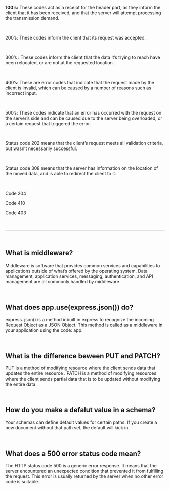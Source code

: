 **100’s:** These codes act as a receipt for the header part, as they inform the client that it has been received, and that the server will attempt processing the transmission demand. 

<br>

200’s: These codes inform the client that its request was accepted.

<br>

300’s : These codes inform the client that the data it’s trying to reach have been relocated, or are not at the requested location.

<br>

400’s: These are error codes that indicate that the request made by the client is invalid, which can be caused by a number of reasons such as incorrect input.

<br>

500’s: These codes indicate that an error has occurred with the request on the server’s side and can be caused due to the server being overloaded, or a certain request that triggered the error.

<br>

Status code 202 means that the client’s request meets all validation criteria, but wasn’t necessarily successful.

<br>

Status code 308 means that the server has information on the location of the moved data, and is able to redirect the client to it.

<br>

Code 204

Code 410

Code 403

<br>

<hr>

<br>

## What is middleware?

Middleware is software that provides common services and capabilities to applications outside of what’s offered by the operating system. Data management, application services, messaging, authentication, and API management are all commonly handled by middleware.

<br>

## What does app.use(express.json()) do?

express. json() is a method inbuilt in express to recognize the incoming Request Object as a JSON Object. This method is called as a middleware in your application using the code: app.

<br>

## What is the difference beween PUT and PATCH?

PUT is a method of modifying resource where the client sends data that updates the entire resource . PATCH is a method of modifying resources where the client sends partial data that is to be updated without modifying the entire data.

<br>

## How do you make a defalut value in a schema?

Your schemas can define default values for certain paths. If you create a new document without that path set, the default will kick in.

<br>

## What does a 500 error status code mean?

The HTTP status code 500 is a generic error response. It means that the server encountered an unexpected condition that prevented it from fulfilling the request. This error is usually returned by the server when no other error code is suitable.
